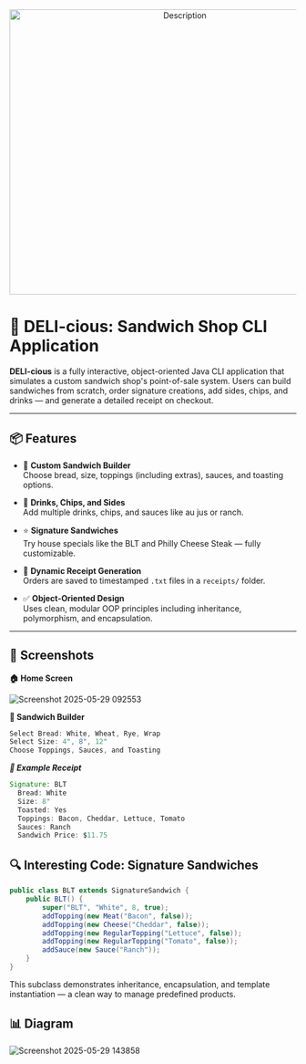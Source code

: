 <div align="center">
<img src="https://github.com/user-attachments/assets/4750c029-5385-44a2-bf3b-a23df5757278" alt="Description" width="600" height="500">
</div>


# 🥪 DELI-cious: Sandwich Shop CLI Application

**DELI-cious** is a fully interactive, object-oriented Java CLI application that simulates a custom sandwich shop's point-of-sale system. Users can build sandwiches from scratch, order signature creations, add sides, chips, and drinks — and generate a detailed receipt on checkout.

---

## 📦 Features

- 🍞 **Custom Sandwich Builder**  
  Choose bread, size, toppings (including extras), sauces, and toasting options.

- 🥤 **Drinks, Chips, and Sides**  
  Add multiple drinks, chips, and sauces like au jus or ranch.

- ⭐ **Signature Sandwiches**  
  Try house specials like the BLT and Philly Cheese Steak — fully customizable.

- 🧾 **Dynamic Receipt Generation**  
  Orders are saved to timestamped `.txt` files in a `receipts/` folder.

- ✅ **Object-Oriented Design**  
  Uses clean, modular OOP principles including inheritance, polymorphism, and encapsulation.

---

## 📸 Screenshots
**🏠 Home Screen**

![Screenshot 2025-05-29 092553](https://github.com/user-attachments/assets/4a0f07ae-8560-438d-8d12-c82c9c3a7446)

**🥪 Sandwich Builder**
```java
Select Bread: White, Wheat, Rye, Wrap
Select Size: 4", 8", 12"
Choose Toppings, Sauces, and Toasting
```
***🧾 Example Receipt***

```java
Signature: BLT
  Bread: White
  Size: 8"
  Toasted: Yes
  Toppings: Bacon, Cheddar, Lettuce, Tomato
  Sauces: Ranch
  Sandwich Price: $11.75
```

## 🔍 Interesting Code: Signature Sandwiches

```java
public class BLT extends SignatureSandwich {
    public BLT() {
        super("BLT", "White", 8, true);
        addTopping(new Meat("Bacon", false));
        addTopping(new Cheese("Cheddar", false));
        addTopping(new RegularTopping("Lettuce", false));
        addTopping(new RegularTopping("Tomato", false));
        addSauce(new Sauce("Ranch"));
    }
}
```

This subclass demonstrates inheritance, encapsulation, and template instantiation — a clean way to manage predefined products.

## 📊 Diagram

![Screenshot 2025-05-29 143858](https://github.com/user-attachments/assets/a88cf04d-85b0-4116-a74e-b04e6b2642ae)
